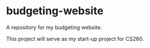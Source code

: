 # budgeting-website
<p> A repository for my budgeting website.
<p> This project will serve as my start-up project for CS260.
